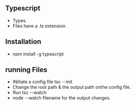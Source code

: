 ## Typescript

- Types.
- Files have a .ts  extension.

## Installation
- npm install -g typescript

## running Files
- INitiate a config file tsc --init
- Change the root path & the output path onthe config file.
- Run tsc --watch
- node --watch filename for the output changes.